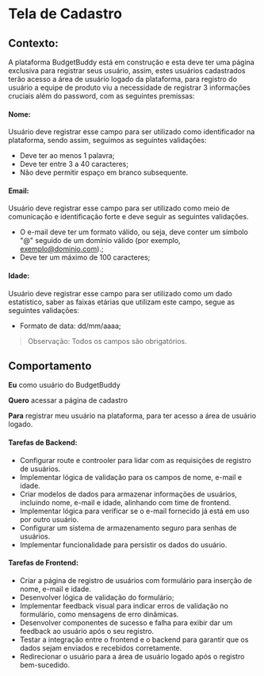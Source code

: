 # Tela de Cadastro

## Contexto:
A plataforma BudgetBuddy está em construção e esta deve ter uma página exclusiva para registrar seus usuário, assim, estes usuários cadastrados terão acesso a área de usuário logado da plataforma, para registro do usuário a equipe de produto viu a necessidade de registrar 3 informações cruciais além do password, com as seguintes premissas:

#### Nome: 
Usuário deve registrar esse campo para ser utilizado como identificador na plataforma, sendo assim, seguimos as seguintes validações:

- Deve ter ao menos 1 palavra;
- Deve ter entre 3 a 40 caracteres;
- Não deve permitir espaço em branco subsequente.

#### Email: 
Usuário deve registrar esse campo para ser utilizado como meio de comunicação e identificação forte e deve seguir as seguintes validações.

- O e-mail deve ter um formato válido, ou seja, deve conter um símbolo "@" seguido de um domínio válido (por exemplo, exemplo@dominio.com).;
- Deve ter um máximo de 100 caracteres;

#### Idade: 
Usuário deve registrar esse campo para ser utilizado como um dado estatístico, saber as faixas etárias que utilizam este campo, segue as seguintes validações:

- Formato de data: dd/mm/aaaa;

> Observação: Todos os campos são obrigatórios.

## Comportamento
__Eu__ como usuário do BudgetBuddy

__Quero__  acessar a página de cadastro

__Para__ registrar meu usuário na plataforma, para ter acesso a área de usuário logado.

#### Tarefas de Backend:

- Configurar route e controoler para lidar com as requisições de registro de usuários.
- Implementar lógica de validação para os campos de nome, e-mail e idade.
- Criar modelos de dados para armazenar informações de usuários, incluindo nome, e-mail e  idade, alinhando com time de frontend.
- Implementar lógica para verificar se o e-mail fornecido já está em uso por outro usuário.
- Configurar um sistema de armazenamento seguro para senhas de usuários.
- Implementar funcionalidade para persistir os dados do usuário.

#### Tarefas de Frontend:

- Criar a página de registro de usuários com formulário para inserção de nome, e-mail e idade.
- Desenvolver lógica de validação do formulário;
- Implementar feedback visual para indicar erros de validação no formulário, como mensagens de erro dinâmicas.
- Desenvolver componentes de sucesso e falha para exibir dar um feedback ao usuário após o seu registro.
- Testar a integração entre o frontend e o backend para garantir que os dados sejam enviados e recebidos corretamente.
- Redirecionar o usuário para a área de usuário logado após o registro bem-sucedido.
